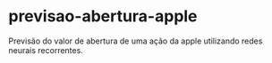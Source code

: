 # previsao-abertura-apple
Previsão do valor de abertura de uma ação da apple utilizando redes neurais recorrentes.
